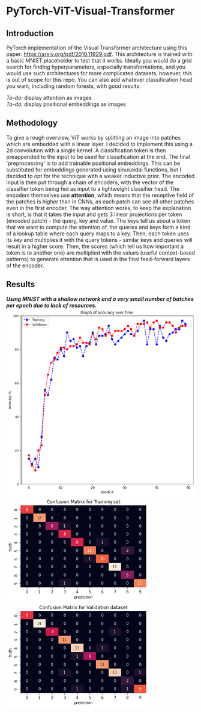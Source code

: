 # PyTorch-ViT-Visual-Transformer
## Introduction
PyTorch implementation of the Visual Transformer architecture using this paper: https://arxiv.org/pdf/2010.11929.pdf. This architecture is trained with a basic MNIST placeholder to test that it works. Ideally you would do a grid search for finding hyperparameters, especially transformations, and you would use such architectures for more complicated datasets, however, this is out of scope for this repo. You can also add whatever classification head you want, including random forests, with good results. 

*To-do:* display attention as images <br />
*To-do:* display positional embeddings as images

## Methodology
To give a rough overview, ViT works by splitting an image into patches which are embedded with a linear layer. I decided to implement this using a 2d convolution with a single kernel. A classification token is then preappended to the input to be used for classification at the end. The final 'preprocessing' is to add trainable positional embeddings. This can be substituted for embeddings generated using sinusoidal functions, but I decided to opt for the technique with a weaker inductive prior. The encoded input is then put through a chain of encoders, with the vector of the classifier token being fed as input to a lightweight classifier head. The encoders themselves use **attention**, which means that the receptive field of the patches is higher than in CNNs, as each patch can see all other patches even in the first encoder. The way attention works, to keep the explanation is short, is that it takes the input and gets 3 linear projections per token (encoded patch) - the query, key and value. The keys tell us about a token that we want to compute the attention of, the queries and keys form a kind of a lookup table where each query maps to a key. Then, each token uses its key and multiplies it with the  query tokens - similar keys and queries will result in a higher score. Then, the scores (which tell us how important a token is to another one) are multiplied with the values (useful context-based patterns) to generate attention that is used in the final feed-forward layers of the encoder. 

## Results 
***Using MNIST with a shallow network and a very small number of batches per epoch due to lack of resources.*** <br />
![](images/accuracy.png)
![](images/cm_train.png)
![](images/cm_val.png)
